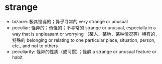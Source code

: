 # strange

- bizarre: 极其怪诞的；异乎寻常的 very strange or unusual
- peculiar: 怪异的；奇怪的；不寻常的 strange or unusual, especially in a way that is unpleasant or worrying （某人、某地、某种情况等）特有的，特殊的 belonging or relating to one particular place, situation, person, etc., and not to others
- peculiarity: 怪异的性质（或习惯）；怪癖 a strange or unusual feature or habit
